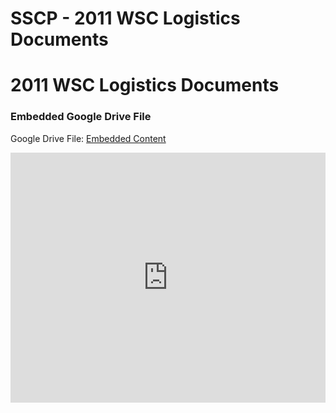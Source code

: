 # SSCP - 2011 WSC Logistics Documents

# 2011 WSC Logistics Documents

[](https://drive.google.com/folderview?id=19w8djEMh--z9Kv8Vlnzc9wvvRx7Lsu0H)

### Embedded Google Drive File

Google Drive File: [Embedded Content](https://drive.google.com/embeddedfolderview?id=19w8djEMh--z9Kv8Vlnzc9wvvRx7Lsu0H#list)

<iframe width="100%" height="400" src="https://drive.google.com/embeddedfolderview?id=19w8djEMh--z9Kv8Vlnzc9wvvRx7Lsu0H#list" frameborder="0"></iframe>

